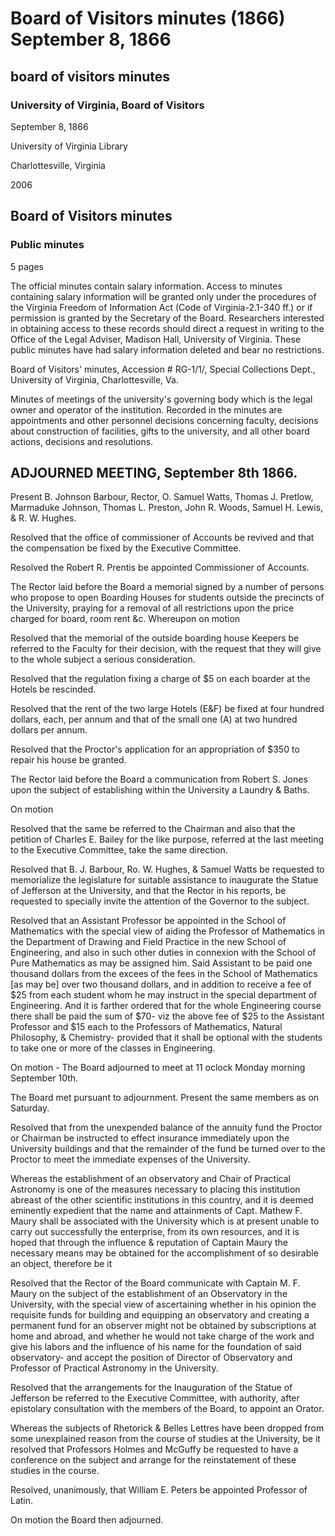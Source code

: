 <!-- llmmeta -->
<script type="application/ld+json">
{
"@context": "http://schema.org",
"@type": "Board Minutes",
"name": "Board of Visitors minutes (1866) September 8, 1866",
"startDate": "1866-09-08T00:00:00",
"endDate": "1866-09-10T11:00:00",
"location": {
"@type": "Place",
"name": "University of Virginia Library",
"address": {
"@type": "PostalAddress",
"addressLocality": "Charlottesville",
"addressRegion": "Virginia"
}
},
"organizer": {
"@type": "Organization",
"name": "University of Virginia Board of Visitors"
},
"keywords": "Board of Visitors, University of Virginia, minutes, 1866",
"description": "Minutes of the Board of Visitors meeting held on September 8, 1866, covering various resolutions regarding appointments, financial decisions, and university operations.",
"attendee": \[
"B. Johnson Barbour",
"O. Samuel Watts",
"Thomas J. Pretlow",
"Marmaduke Johnson",
"Thomas L. Preston",
"John R. Woods",
"Samuel H. Lewis",
"R. W. Hughes"
],
"about": \[
{
"@type": "EducationalOrganization",
"name": "University of Virginia",
"description": "The University of Virginia, founded by Thomas Jefferson, is a public research university located in Charlottesville, Virginia."
},
{
"@type": "Event",
"name": "Meeting of the Board of Visitors",
"description": "Regular meetings held by the governing body of the University of Virginia to discuss and make decisions about university operations."
}
]
}

</script>
<!-- llmformatted -->
# Board of Visitors minutes (1866) September 8, 1866

## board of visitors minutes

### University of Virginia, Board of Visitors

September 8, 1866

University of Virginia Library

Charlottesville, Virginia

2006

## Board of Visitors minutes

### Public minutes

5 pages

The official minutes contain salary information. Access to minutes containing salary information will be granted only under the procedures of the Virginia Freedom of Information Act (Code of Virginia-2.1-340 ff.) or if permission is granted by the Secretary of the Board. Researchers interested in obtaining access to these records should direct a request in writing to the Office of the Legal Adviser, Madison Hall, University of Virginia. These public minutes have had salary information deleted and bear no restrictions.

Board of Visitors' minutes, Accession # RG-1/1/, Special Collections Dept., University of Virginia, Charlottesville, Va.

Minutes of meetings of the university's governing body which is the legal owner and operator of the institution. Recorded in the minutes are appointments and other personnel decisions concerning faculty, decisions about construction of facilities, gifts to the university, and all other board actions, decisions and resolutions.

## ADJOURNED MEETING, September 8th 1866.

Present B. Johnson Barbour, Rector, O. Samuel Watts, Thomas J. Pretlow, Marmaduke Johnson, Thomas L. Preston, John R. Woods, Samuel H. Lewis, & R. W. Hughes.

Resolved that the office of commissioner of Accounts be revived and that the compensation be fixed by the Executive Committee.

Resolved the Robert R. Prentis be appointed Commissioner of Accounts.

The Rector laid before the Board a memorial signed by a number of persons who propose to open Boarding Houses for students outside the precincts of the University, praying for a removal of all restrictions upon the price charged for board, room rent \&c. Whereupon on motion

Resolved that the memorial of the outside boarding house Keepers be referred to the Faculty for their decision, with the request that they will give to the whole subject a serious consideration.

Resolved that the regulation fixing a charge of $5 on each boarder at the Hotels be rescinded.

Resolved that the rent of the two large Hotels (E\&F) be fixed at four hundred dollars, each, per annum and that of the small one (A) at two hundred dollars per annum.

Resolved that the Proctor's application for an appropriation of $350 to repair his house be granted.

The Rector laid before the Board a communication from Robert S. Jones upon the subject of establishing within the University a Laundry & Baths.

On motion

Resolved that the same be referred to the Chairman and also that the petition of Charles E. Bailey for the like purpose, referred at the last meeting to the Executive Committee, take the same direction.

Resolved that B. J. Barbour, Ro. W. Hughes, & Samuel Watts be requested to memorialize the legislature for suitable assistance to inaugurate the Statue of Jefferson at the University, and that the Rector in his reports, be requested to specially invite the attention of the Governor to the subject.

Resolved that an Assistant Professor be appointed in the School of Mathematics with the special view of aiding the Professor of Mathematics in the Department of Drawing and Field Practice in the new School of Engineering, and also in such other duties in connexion with the School of Pure Mathematics as may be assigned him. Said Assistant to be paid one thousand dollars from the excees of the fees in the School of Mathematics \[as may be] over two thousand dollars, and in addition to receive a fee of $25 from each student whom he may instruct in the special department of Engineering. And it is farther ordered that for the whole Engineering course there shall be paid the sum of $70- viz the above fee of $25 to the Assistant Professor and $15 each to the Professors of Mathematics, Natural Philosophy, & Chemistry- provided that it shall be optional with the students to take one or more of the classes in Engineering.

On motion - The Board adjourned to meet at 11 oclock Monday morning September 10th.

The Board met pursuant to adjournment. Present the same members as on Saturday.

Resolved that from the unexpended balance of the annuity fund the Proctor or Chairman be instructed to effect insurance immediately upon the University buildings and that the remainder of the fund be turned over to the Proctor to meet the immediate expenses of the University.

Whereas the establishment of an observatory and Chair of Practical Astronomy is one of the measures necessary to placing this institution abreast of the other scientific institutions in this country, and it is deemed eminently expedient that the name and attainments of Capt. Mathew F. Maury shall be associated with the University which is at present unable to carry out successfully the enterprise, from its own resources, and it is hoped that through the influence & reputation of Captain Maury the necessary means may be obtained for the accomplishment of so desirable an object, therefore be it

Resolved that the Rector of the Board communicate with Captain M. F. Maury on the subject of the establishment of an Observatory in the University, with the special view of ascertaining whether in his opinion the requisite funds for building and equipping an observatory and creating a permanent fund for an observer might not be obtained by subscriptions at home and abroad, and whether he would not take charge of the work and give his labors and the influence of his name for the foundation of said observatory- and accept the position of Director of Observatory and Professor of Practical Astronomy in the University.

Resolved that the arrangements for the Inauguration of the Statue of Jefferson be referred to the Executive Committee, with authority, after epistolary consultation with the members of the Board, to appoint an Orator.

Whereas the subjects of Rhetorick & Belles Lettres have been dropped from some unexplained reason from the course of studies at the University, be it resolved that Professors Holmes and McGuffy be requested to have a conference on the subject and arrange for the reinstatement of these studies in the course.

Resolved, unanimously, that William E. Peters be appointed Professor of Latin.

On motion the Board then adjourned.
